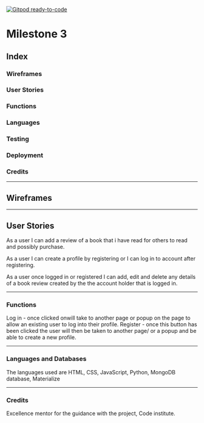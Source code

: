 [![Gitpod ready-to-code](https://img.shields.io/badge/Gitpod-ready--to--code-blue?logo=gitpod)]()

# Milestone 3

## Index

### Wireframes
### User Stories
### Functions
### Languages
### Testing
### Deployment
### Credits

---

## Wireframes


---

## User Stories

As a user I can add a review of a book that i have read for others to read and possibly purchase.

As a user I can create a profile by registering or I can log in to account after registering.

As a user once logged in or registered I can add, edit and delete any details of a book review created by the the account holder that is logged in.

---

### Functions
Log in - once clicked onwill take to another page or popup on the page to allow an existing user to log into their profile.
Register - once this button has been clicked the user will then be taken to another page/ or a popup and be able to create a new profile.


---

### Languages and Databases

The languages used are HTML, CSS, JavaScript, Python, MongoDB database, Materialize

---

### Credits

Excellence mentor for the guidance with the project, Code institute.  